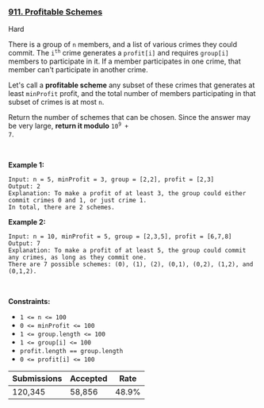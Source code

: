 ### [911. Profitable Schemes](https://leetcode.com/problems/profitable-schemes/?envType=daily-question&envId=2023-04-21)

Hard

There is a group of `` n `` members, and a list of various crimes they could commit. The <code>i<sup>th</sup></code> crime generates a `` profit[i] `` and requires `` group[i] `` members to participate in it. If a member participates in one crime, that member can't participate in another crime.

Let's call a __profitable scheme__ any subset of these crimes that generates at least `` minProfit `` profit, and the total number of members participating in that subset of crimes is at most `` n ``.

Return the number of schemes that can be chosen. Since the answer may be very large, __return it modulo__ <code>10<sup>9</sup> + 7</code>.

 

<strong class="example">Example 1:</strong>

```
Input: n = 5, minProfit = 3, group = [2,2], profit = [2,3]
Output: 2
Explanation: To make a profit of at least 3, the group could either commit crimes 0 and 1, or just crime 1.
In total, there are 2 schemes.
```

<strong class="example">Example 2:</strong>

```
Input: n = 10, minProfit = 5, group = [2,3,5], profit = [6,7,8]
Output: 7
Explanation: To make a profit of at least 5, the group could commit any crimes, as long as they commit one.
There are 7 possible schemes: (0), (1), (2), (0,1), (0,2), (1,2), and (0,1,2).
```

 

__Constraints:__

*   `` 1 <= n <= 100 ``
*   `` 0 <= minProfit <= 100 ``
*   `` 1 <= group.length <= 100 ``
*   `` 1 <= group[i] <= 100 ``
*   `` profit.length == group.length ``
*   `` 0 <= profit[i] <= 100 ``

| Submissions    | Accepted     | Rate   |
| -------------- | ------------ | ------ |
| 120,345 | 58,856 | 48.9% |